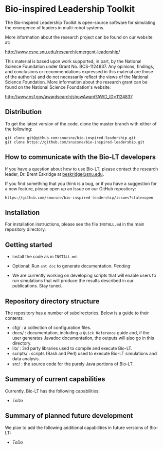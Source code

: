 Bio-inspired Leadership Toolkit
===============================

The Bio-inspired Leadership Toolkit is open-source software for simulating the emergence of leaders in multi-robot systems.  

More information about the research project can be found on our website at:

http://www.csne.snu.edu/research/emergent-leadership/


This material is based upon work supported, in part, by the National Science Foundation under Grant No. BCS-1124837.  Any opinions, findings, and conclusions or recommendations expressed in this material are those of the author(s) and do not necessarily reflect the views of the National Science Foundation.  More information about the research grant can be found on the National Science Foundation's website:

http://www.nsf.gov/awardsearch/showAward?AWD_ID=1124837



Distribution
------------

To get the latest version of the code, clone the master branch with either of the following:

    git clone git@github.com:snucsne/bio-inspired-leadership.git
    git clone https://github.com/snucsne/bio-inspired-leadership.git


How to communicate with the Bio-LT developers
---------------------------------------------

If you have a question about how to use Bio-LT, please contact the research leader, Dr. Brent Eskridge at beskridge@snu.edu.


If you find something  that you think is a bug, or if you have a suggestion for a new feature, please open up an Issue on our GitHub repository:

    https://github.com/snucsne/bio-inspired-leadership/issues?state=open


Installation
------------

For installation instructions, please see the file `INSTALL.md` in the main repository directory. 


Getting started
---------------

* Install the code as in `INSTALL.md`.

* Optional: Run `ant doc` to generate documentation. *Pending*

* We are currently working on developing scripts that will enable users to run simulations that will produce the results described in our publications.  Stay tuned.


Repository directory structure
------------------------------

The repository has a number of subdirectories. Below is a guide to their contents:

* cfg/ :      a collection of configuration files.
* docs/ :      documentation, including a `Quick Reference` guide and, if the
              user generates Javadoc documentation, the outputs
              will also go in this directory.
* lib/ :      3rd party libraries used to compile and execute Bio-LT.
* scripts/ :  scripts (Bash and Perl) used to execute Bio-LT simulations
              and data analysis.
* src/ :      the source code for the purely Java portions of Bio-LT.


Summary of current capabilities
-------------------------------

Currently, Bio-LT has the following capabilities:

* *ToDo*


Summary of planned future development
-------------------------------------
We plan to add the following additional capabilities in future versions of Bio-LT:

* *ToDo*

